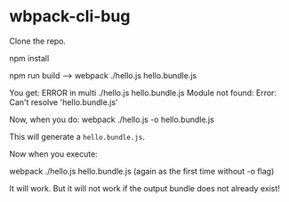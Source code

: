 # wbpack-cli-bug


Clone the repo.

npm install

npm run build   --> webpack ./hello.js hello.bundle.js

You get:
ERROR in multi ./hello.js hello.bundle.js
Module not found: Error: Can't resolve 'hello.bundle.js'


Now, when you do:
webpack ./hello.js -o hello.bundle.js

This will generate a `hello.bundle.js`.


Now when you execute:

webpack ./hello.js hello.bundle.js  (again as the first time without -o flag)

It will work. But it will not work if the output bundle does not already exist!
